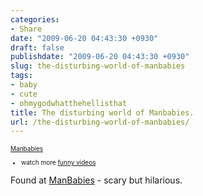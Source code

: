 ```yaml
---
categories:
- Share
date: "2009-06-20 04:43:30 +0930"
draft: false
publishdate: "2009-06-20 04:43:30 +0930"
slug: the-disturbing-world-of-manbabies
tags:
- baby
- cute
- ohmygodwhatthehellisthat
title: The disturbing world of Manbabies.
url: /the-disturbing-world-of-manbabies/
---
```

<div
style="text-align:left;font-size:x-small;margin-top:0;width:640px;">

[Manbabies](http://www.funnyordie.com/videos/b366eb5ebe/manbabies "'from beefandsage")
- watch more [funny
videos](http://www.funnyordie.com/ "on Funny Or Die")

</div>

Found at [ManBabies](http://manbabies.com/) - scary but hilarious.